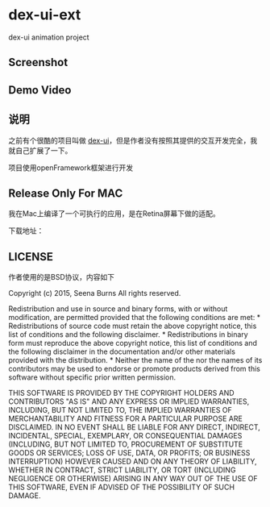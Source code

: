 # dex-ui-ext
dex-ui animation project

## Screenshot



## Demo Video



## 说明

之前有个很酷的项目叫做 [dex-ui](https://github.com/seenaburns/dex-ui)，但是作者没有按照其提供的交互开发完全，我就自己扩展了一下。

项目使用openFramework框架进行开发

## Release Only For MAC

我在Mac上编译了一个可执行的应用，是在Retina屏幕下做的适配。

下载地址：

## LICENSE

作者使用的是BSD协议，内容如下

Copyright (c) 2015, Seena Burns
All rights reserved.

Redistribution and use in source and binary forms, with or without
modification, are permitted provided that the following conditions are met:
    * Redistributions of source code must retain the above copyright
      notice, this list of conditions and the following disclaimer.
    * Redistributions in binary form must reproduce the above copyright
      notice, this list of conditions and the following disclaimer in the
      documentation and/or other materials provided with the distribution.
    * Neither the name of the <organization> nor the
      names of its contributors may be used to endorse or promote products
      derived from this software without specific prior written permission.

THIS SOFTWARE IS PROVIDED BY THE COPYRIGHT HOLDERS AND CONTRIBUTORS "AS IS" AND
ANY EXPRESS OR IMPLIED WARRANTIES, INCLUDING, BUT NOT LIMITED TO, THE IMPLIED
WARRANTIES OF MERCHANTABILITY AND FITNESS FOR A PARTICULAR PURPOSE ARE
DISCLAIMED. IN NO EVENT SHALL <COPYRIGHT HOLDER> BE LIABLE FOR ANY
DIRECT, INDIRECT, INCIDENTAL, SPECIAL, EXEMPLARY, OR CONSEQUENTIAL DAMAGES
(INCLUDING, BUT NOT LIMITED TO, PROCUREMENT OF SUBSTITUTE GOODS OR SERVICES;
LOSS OF USE, DATA, OR PROFITS; OR BUSINESS INTERRUPTION) HOWEVER CAUSED AND
ON ANY THEORY OF LIABILITY, WHETHER IN CONTRACT, STRICT LIABILITY, OR TORT
(INCLUDING NEGLIGENCE OR OTHERWISE) ARISING IN ANY WAY OUT OF THE USE OF THIS
SOFTWARE, EVEN IF ADVISED OF THE POSSIBILITY OF SUCH DAMAGE.



